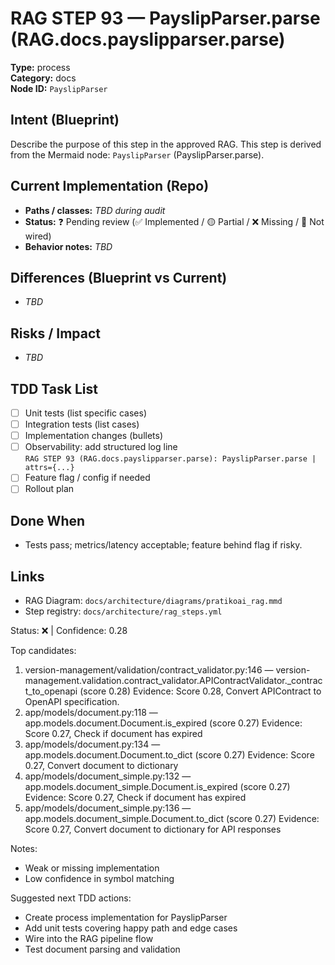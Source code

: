 # RAG STEP 93 — PayslipParser.parse (RAG.docs.payslipparser.parse)

**Type:** process  
**Category:** docs  
**Node ID:** `PayslipParser`

## Intent (Blueprint)
Describe the purpose of this step in the approved RAG. This step is derived from the Mermaid node: `PayslipParser` (PayslipParser.parse).

## Current Implementation (Repo)
- **Paths / classes:** _TBD during audit_
- **Status:** ❓ Pending review (✅ Implemented / 🟡 Partial / ❌ Missing / 🔌 Not wired)
- **Behavior notes:** _TBD_

## Differences (Blueprint vs Current)
- _TBD_

## Risks / Impact
- _TBD_

## TDD Task List
- [ ] Unit tests (list specific cases)
- [ ] Integration tests (list cases)
- [ ] Implementation changes (bullets)
- [ ] Observability: add structured log line  
  `RAG STEP 93 (RAG.docs.payslipparser.parse): PayslipParser.parse | attrs={...}`
- [ ] Feature flag / config if needed
- [ ] Rollout plan

## Done When
- Tests pass; metrics/latency acceptable; feature behind flag if risky.

## Links
- RAG Diagram: `docs/architecture/diagrams/pratikoai_rag.mmd`
- Step registry: `docs/architecture/rag_steps.yml`


<!-- AUTO-AUDIT:BEGIN -->
Status: ❌  |  Confidence: 0.28

Top candidates:
1) version-management/validation/contract_validator.py:146 — version-management.validation.contract_validator.APIContractValidator._contract_to_openapi (score 0.28)
   Evidence: Score 0.28, Convert APIContract to OpenAPI specification.
2) app/models/document.py:118 — app.models.document.Document.is_expired (score 0.27)
   Evidence: Score 0.27, Check if document has expired
3) app/models/document.py:134 — app.models.document.Document.to_dict (score 0.27)
   Evidence: Score 0.27, Convert document to dictionary
4) app/models/document_simple.py:132 — app.models.document_simple.Document.is_expired (score 0.27)
   Evidence: Score 0.27, Check if document has expired
5) app/models/document_simple.py:136 — app.models.document_simple.Document.to_dict (score 0.27)
   Evidence: Score 0.27, Convert document to dictionary for API responses

Notes:
- Weak or missing implementation
- Low confidence in symbol matching

Suggested next TDD actions:
- Create process implementation for PayslipParser
- Add unit tests covering happy path and edge cases
- Wire into the RAG pipeline flow
- Test document parsing and validation
<!-- AUTO-AUDIT:END -->